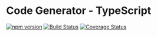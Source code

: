 # Code Generator - TypeScript

[![npm version](http://img.shields.io/npm/v/code-gen-ts.svg?style=flat)](https://npmjs.org/package/code-gen-ts "View this project on npm")
[![Build Status](https://travis-ci.org/ninjaneer164/code-gen-ts.svg?branch=master)](https://travis-ci.org/ninjaneer164/code-gen-ts)
[![Coverage Status](https://coveralls.io/repos/github/ninjaneer164/code-gen-ts/badge.svg?branch=master)](https://coveralls.io/github/ninjaneer164/code-gen-ts?branch=master)
